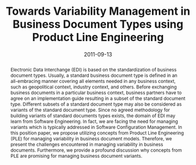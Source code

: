 ---
abstract: Electronic Data Interchange (EDI) is based on the standardization of business
  document types. Usually, a standard business document type is defined in an all-embracing
  manner covering all elements needed in any business context, such as geopolitical
  context, industry context, and others. Before exchanging business documents in a
  particular business context, business partners have to agree on an implementation
  guide resulting in a subset of the standard document type. Different subsets of
  a standard document type may also be considered as variants of the standard document
  type. Since no agreed methodology for building variants of standard documents types
  exists, the domain of EDI may learn from Software Engineering. In fact, we are facing
  the need for managing variants which is typically addressed in Software Configuration
  Management. In this position paper, we propose utilizing concepts from Product Line
  Engineering (PLE) for managing variability in business document models. Therefore,
  we present the challenges encountered in managing variability in business documents.
  Furthermore, we provide a profound discussion why concepts from PLE are promising
  for managing business document variants.
authors:
- Christian Pichler
- Christian Huemer
date: '2011-09-13'
featured: false
links:
- name: Publik
  url: https://publik.tuwien.ac.at/showentry.php?ID=201827&lang=1
publication_types:
- '0'
publishDate: '2011-09-13'
title: Towards Variability Management in Business Document Types using Product Line
  Engineering
url_pdf: ''
---